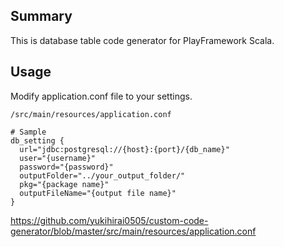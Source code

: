 ## Summary

This is database table code generator for PlayFramework Scala.

## Usage

Modify application.conf file to your settings.

`/src/main/resources/application.conf`

```
# Sample
db_setting {
  url="jdbc:postgresql://{host}:{port}/{db_name}"
  user="{username}"
  password="{password}"
  outputFolder="../your_output_folder/"
  pkg="{package name}"
  outputFileName="{output file name}"
}
```


https://github.com/yukihirai0505/custom-code-generator/blob/master/src/main/resources/application.conf